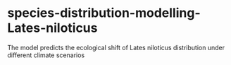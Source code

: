 # species-distribution-modelling-Lates-niloticus
The model predicts the ecological shift of Lates niloticus distribution under different climate scenarios
